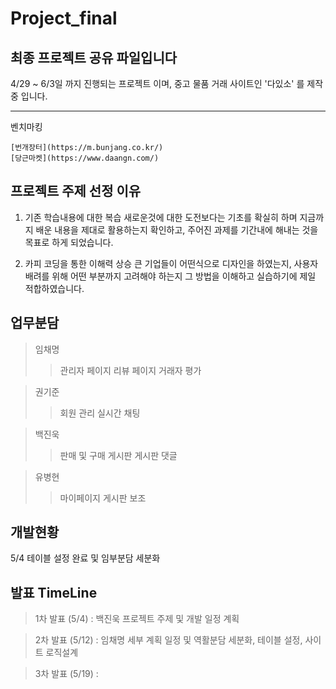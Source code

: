 # Project_final
## 최종 프로젝트 공유 파일입니다

4/29 ~ 6/3일 까지 진행되는 프로젝트 이며,
중고 물품 거래 사이트인 '다있소' 를 제작중 입니다.

------------
벤치마킹
```
[번개장터](https://m.bunjang.co.kr/)
[당근마켓](https://www.daangn.com/)
```

프로젝트 주제 선정 이유
------------
1. 기존 학습내용에 대한 복습
  새로운것에 대한 도전보다는 기초를 확실히 하며
  지금까지 배운 내용을 제대로 활용하는지 확인하고,
  주어진 과제를 기간내에 해내는 것을 목표로 하게 되었습니다.

2. 카피 코딩을 통한 이해력 상승
  큰 기업들이 어떤식으로 디자인을 하였는지,
  사용자 배려를 위해 어떤 부분까지 고려해야 하는지
  그 방법을 이해하고 실습하기에 제일 적합하였습니다.
  
  
업무분담  
------------
>임채명
>  >관리자 페이지
>  >리뷰 페이지
>  >거래자 평가
  
>권기준
>  >회원 관리
>  >실시간 채팅
  
>백진욱
>  >판매 및 구매 게시판
>  >게시판 댓글
  
>유병현
>  >마이페이지
>  >게시판 보조
  
 
개발현황
-------------------  

5/4 테이블 설정 완료 및 임부분담 세분화

발표  TimeLine
-------------------
>1차 발표 (5/4) : 백진욱
>프로젝트 주제 및 개발 일정 계획

>2차 발표 (5/12) : 임채명
>세부 계획 일정 및 역활분담 세분화,
>테이블 설정, 사이트 로직설계

> 3차 발표 (5/19) : 
>

